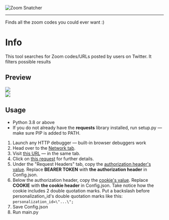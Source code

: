 ![Zoom Snatcher](https://i.ibb.co/KGNfQc2/image.png)

-----------------------------------------------------------
Finds all the zoom codes you could ever want :)

# Info
This tool searches for Zoom codes/URLs posted by users on Twitter. It filters possible results

## Preview
![](https://i.ibb.co/DW9DTDX/image.png)<br/>
![](https://i.ibb.co/H7mgTD0/image-2020-11-05-170534.png)

## Usage
- Python 3.8 or above
- If you do not already have the **requests** library installed, run setup.py — make sure PIP is added to PATH.

1. Launch any HTTP debugger — built-in browser debuggers work
2. Head over to the [Network tab](https://i.imgur.com/UAzJL0R.png).
3. Visit [this URL](https://twitter.com/search?q=zoom%20code&src=typed_query&f=live) — in the same tab.
4. Click on [this request](https://i.imgur.com/Pxc4gGh.png) for further details.
5. Under the "Request Headers" tab, copy the [authorization header's value](https://i.imgur.com/38aPHHV.png). Replace **BEARER TOKEN** with **the authorization header** in Config.json.
6. Below the authorization header, copy the [cookie's value](https://i.imgur.com/OphifTK.png). Replace **COOKIE** with **the cookie header** in Config.json. Take notice how the cookie includes 2 double quotation marks. Put a backslash before personalization_id's double quotation marks like this: ```personalization_id=\"...\";```
7. Save Config.json
8. Run main.py
